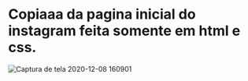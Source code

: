 # Copiaaa da pagina inicial do instagram feita somente em html e css.

![Captura de tela 2020-12-08 160901](https://user-images.githubusercontent.com/61569242/101530009-19637180-3970-11eb-8cbf-a3c62aafd868.png)
